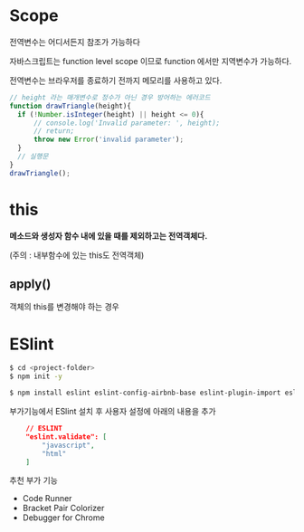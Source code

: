 # Scope

전역변수는 어디서든지 참조가 가능하다

자바스크립트는 function level scope 이므로 function 에서만 지역변수가 가능하다.

전역변수는 브라우저를 종료하기 전까지 메모리를 사용하고 있다.

```js
// height 라는 매개변수로 정수가 아닌 경우 방어하는 에러코드
function drawTriangle(height){
  if (!Number.isInteger(height) || height <= 0){
      // console.log('Invalid parameter: ', height);
      // return;
      throw new Error('invalid parameter');
  }
  // 실행문
}
drawTriangle();
```


# this

__메소드와 생성자 함수 내에 있을 때를 제외하고는 전역객체다.__

(주의 : 내부함수에 있는 this도 전역객체)

## apply()

객체의 this를 변경해야 하는 경우



# ESlint

```bash
$ cd <project-folder>
$ npm init -y

$ npm install eslint eslint-config-airbnb-base eslint-plugin-import eslint-plugin-html --save-dev
```

부가기능에서 ESlint 설치 후 사용자 설정에 아래의 내용을 추가

```json
    // ESLINT
    "eslint.validate": [
        "javascript",
        "html"
    ]
```

추천 부가 기능

- Code Runner
- Bracket Pair Colorizer
- Debugger for Chrome